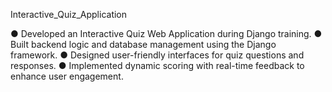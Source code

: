 Interactive_Quiz_Application

● Developed an Interactive Quiz Web Application during Django training.
● Built backend logic and database management using the Django framework.
● Designed user-friendly interfaces for quiz questions and responses.
● Implemented dynamic scoring with real-time feedback to enhance user engagement.
